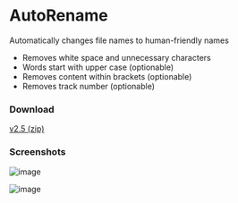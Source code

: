 # AutoRename
Automatically changes file names to human-friendly names
 * Removes white space and unnecessary characters
 * Words start with upper case (optionable)
 * Removes content within brackets (optionable)
 * Removes track number (optionable)

### Download
[v2.5 (zip)](https://github.com/spixy/AutoRename/releases/download/2.5/AutoRename.zip)

### Screenshots
![image](https://user-images.githubusercontent.com/4542110/26934335-5dfd457a-4c69-11e7-8bb2-5a922f30e7b7.jpg)

![image](https://cloud.githubusercontent.com/assets/4542110/13381078/60891840-de52-11e5-8e51-5f2ea65aeb61.png)
